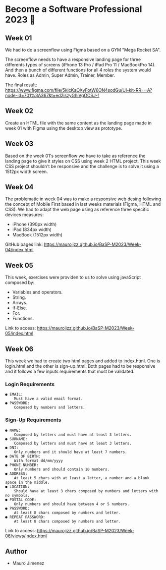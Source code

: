 #  Become a Software Professional 2023 🚀

## Week 01
We had to do a screenflow using Figma based on a GYM "Mega Rocket SA". 

The screenflow needs to have a responsive landing page for three differents types of screens (iPhone 13 Pro / iPad Pro 11 / MacBookPro 14). And then a bunch of different functions for all 4 roles the system would have. Roles as Admin, Super Admin, Trainer, Member.

The final result: https://www.figma.com/file/5kIcKaOXyFotW6ON4sodGu/UI-kit-RR---A?node-id=701%3A367&t=ed2iszyGhiVgOCSJ-1



## Week 02
Create an HTML file with the same content as the landing page made in week 01 with Figma using the desktop view as prototype.

## Week 03
Based on the week 01's screenflow we have to take as reference the landing page to give it styles on CSS using week 2 HTML project. This week CSS project shouldn't be responsive and the challenge is to solve it using a 1512px width screen.

## Week 04 
The problematic in week 04 was to make a responsive web desing following the concept of Mobile First  based in last weeks materials (Figma, HTML and CSS). We had to adapt the web page using as reference three specific devices measures:
- iPhone (390px width) 
- iPad (834px width)
- MacBook (1512px width)

GitHub pages link: 
https://maurojjzz.github.io/BaSP-M2023/Week-04/index.html

## Week 05
This week, exercises were providen to us to solve using javaScript composed by:
- Variables and operators.
- String.
- Arrays.
- If-Else.
- For.
- Functions.

Link to access: https://maurojjzz.github.io/BaSP-M2023/Week-05/index.html

## Week 06
This week we had to create two html pages and added to index.html. One is login.html and the other is sign-up.html. Both pages had to be responsive and it follows a few inputs requirements that must be validated.
### Login Requirements
    ● EMAIL:
        Must have a valid email format.
    ● PASSWORD:
        Composed by numbers and letters.

### Sign-Up Requirements
    ● NAME:
        Composed by letters and must have at least 3 letters.
    ● SURNAME:
        Composed by letters and must have at least 3 letters.
    ● DNI:
        Only numbers and it should have at least 7 numbers.
    ● DATE OF BIRTH:
        With format dd/mm/yyyy
    ● PHONE NUMBER:
        Only numbers and should contain 10 numbers.
    ● ADDRESS:
        At least 5 chars with at least a letter, a number and a blank space in the middle.
    ● LOCATION:
        Should have at least 3 chars composed by numbers and letters with no symbols.
    ● POSTAL CODE:
        Only numbers and should have between 4 or 5 numbers.
    ● PASSWORD:
        At least 8 chars composed by numbers and letter.
    ● REPEAT PASSWORD:
        At least 8 chars composed by numbers and letter.

Link to access: https://maurojjzz.github.io/BaSP-M2023/Week-06/views/index.html


    
## Author
- Mauro Jimenez